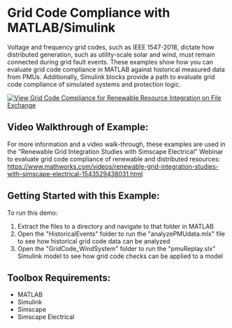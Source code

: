 # Grid Code Compliance with MATLAB/Simulink

Voltage and frequency grid codes, such as IEEE 1547-2018, dictate how distributed generation, such as utility-scale solar and wind, must remain connected during grid fault events. These examples show how you can evaluate grid code compliance in MATLAB against historical measured data from PMUs. Additionally, Simulink blocks provide a path to evaluate grid code compliance of simulated systems and protection logic.

[![View Grid Code Compliance for Renewable Resource Integration on File Exchange](https://www.mathworks.com/matlabcentral/images/matlab-file-exchange.svg)](https://www.mathworks.com/matlabcentral/fileexchange/71071-grid-code-compliance-for-renewable-resource-integration)

## Video Walkthrough of Example:
For more information and a video walk-through, these examples are used in the "Renewable Grid Integration Studies with Simscape Electrical" Webinar to evaluate grid code compliance of renewable and distributed resources: https://www.mathworks.com/videos/renewable-grid-integration-studies-with-simscape-electrical-1543529438031.html

## Getting Started with this Example:
To run this demo:
1. Extract the files to a directory and navigate to that folder in MATLAB
2. Open the "HistoricalEvents" folder to run the "analyzePMUdata.mlx" file to see how historical grid code data can be analyzed
3. Open the "GridCode_WindSystem" folder to run the "pmuReplay.slx" Simulink model to see how grid code checks can be applied to a model

## Toolbox Requirements:
- MATLAB
- Simulink
- Simscape
- Simscape Electrical
